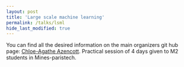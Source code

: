 ```yaml
---
layout: post
title: 'Large scale machine learning'
permalink: /talks/lsml
hide_last_modified: true
---
```

You can find all the desired information on the main organizers git hub page: [Chloe-Agathe Azencott](https://github.com/chagaz/lsml2018).
Practical session of 4 days given to M2 students in Mines-paristech.
